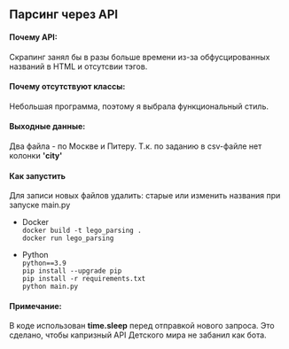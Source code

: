 ## Парсинг через API
#### Почему API:
Скрапинг занял бы в разы больше времени из-за обфусцированных названий в HTML и отсутсвии тэгов.
#### Почему отсутствуют классы:
Небольшая программа, поэтому я выбрала функциональный стиль.
#### Выходные данные:
Два файла - по Москве и Питеру. Т.к. по заданию в csv-файле нет колонки **'city'**
#### Как запустить
Для записи новых файлов удалить: старые или изменить названия при запуске  main.py
- Docker<br>
`docker build -t lego_parsing .`<br>
`docker run lego_parsing`<br>


- Python<br>
`python==3.9`<br>
`pip install --upgrade pip`<br>
`pip install -r requirements.txt`<br>
`python main.py`

#### Примечание:
В коде использован **time.sleep** перед отправкой нового запроса. Это сделано, чтобы капризный API Детского мира не забанил как бота.
